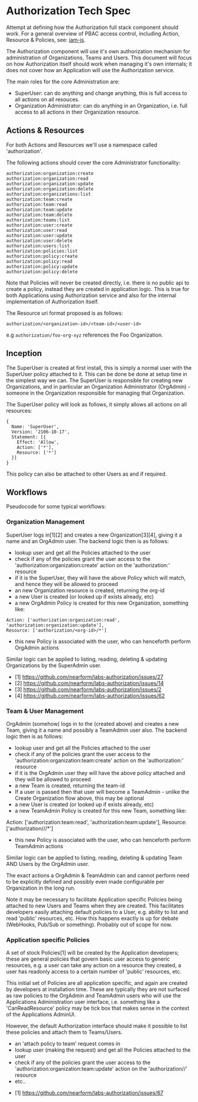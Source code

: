 # Authorization Tech Spec

Attempt at defining how the Authorization full stack component should work. For a general overview of PBAC access control, including Action, Resource & Policies, see: [iam-js](https://github.com/nearform/iam-js).

The Authorization component will use it's own authorization mechanism for administration of Organizations, Teams and Users. This document will focus on how Authorization itself should work when managing it's own internals; it does not cover how an Application will use the Authorization service.

The main roles for the core Administration are:

* SuperUser: can do anything and change anything, this is full access to all actions on all resouces.
* Organization Administrator: can do anything in an Organization, i.e. full access to all actions in their Organization resource.

## Actions & Resources

For both Actions and Resources we'll use a namespace called 'authorization'.

The following actions should cover the core Administrator functionality:

```
authorization:organization:create
authorization:organization:read
authorization:organization:update
authorization:organization:delete
authorization:organizations:list
authorization:team:create
authorization:team:read
authorization:team:update
authorization:team:delete
authorization:teams:list
authorization:user:create
authorization:user:read
authorization:user:update
authorization:user:delete
authorization:users:list
authorization:policies:list
authorization:policy:create
authorization:policy:read
authorization:policy:update
authorization:policy:delete

```

Note that Policies will never be created directly, i.e. there is no public api to create a policy, instead they are created in application logic. This is true for both Applications using Authorization service and also for the internal implementation of Authorization itself.

The Resource uri format proposed is as follows:

`authorization/<organization-id>/<team-id>/<user-id>`

e.g `authorization/foo-org-xyz` references the Foo Organization.

## Inception

The SuperUser is created at first install, this is simply a normal user with the SuperUser policy attached to it. This can be done be done at setup time in the simplest way we can. The SuperUser is responsible for creating new Organizations, and in particular an Organization Administrator (OrgAdmin) - someone in the Organization responsible for managing that Organization.

The SuperUser policy will look as follows, it simply allows all actions on all resources:

```
{
  Name: 'SuperUser',
  Version: '2106-10-17',
  Statement: [{
	Effect: 'Allow',
	Action: ['*'],
	Resource: ['*']
  }]
}
```

This policy can also be attached to other Users as and if required.

## Workflows

Pseudocode for some typical workflows:

### Organization Management

SuperUser logs in[1][2] and creates a new Organization[3][4], giving it a name and an OrgAdmin user. The backend logic then is as follows:

* lookup user and get all the Policies attached to the user
* check if any of the policies grant the user access to the 'authorization:organization:create' action on the 'authorization:' resource
* if it is the SuperUser, they will have the above Policy which will match, and hence they will be allowed to proceed
* an new Organization resource is created, returning the org-id
* a new User is created (or looked up if exists already, etc)
* a new OrgAdmin Policy is created for this new Organization, something like:

```
Action: ['authorization:organization:read', 'authorization:organization:update'],
Resource: ['authorization/<org-id>/*']
```

* this new Policy is associated with the user, who can henceforth perform OrgAdmin actions

Similar logic can be applied to listing, reading, deleting & updating Organizations by the SuperAdmin user.

- [1] https://github.com/nearform/labs-authorization/issues/27
- [2] https://github.com/nearform/labs-authorization/issues/14
- [3] https://github.com/nearform/labs-authorization/issues/2
- [4] https://github.com/nearform/labs-authorization/issues/62

### Team & User Management

OrgAdmin (somehow) logs in to the <org-id> (created above) and creates a new Team, giving it a name and possibly a TeamAdmin user also. The backend logic then is as follows:

* lookup user and get all the Policies attached to the user
* check if any of the policies grant the user access to the 'authorization:organization:team:create' action on the 'authorization:<org-id>' resource
* if it is the OrgAdmin user they will have the above policy attached and they will be allowed to proceed
* a new Team is created, returning the team-id
* If a user is passed then that user will become a TeamAdmin - unlike the Create Organization flow above, this may be optional
* a new User is created (or looked up if exists already, etc)
* a new TeamAdmin Policy is created for this new Team, something like:

Action: ['authorization:team:read', 'authorization:team:update'],
Resource: ['authorization/<org-id>/<team-id>/*']

* this new Policy is associated with the user, who can henceforth perform TeamAdmin actions

Similar logic can be applied to listing, reading, deleting & updating Team AND Users by the OrgAdmin user.

The exact actions a OrgAdmin & TeamAdmin can and cannot perform need to be explicitly defined and possibly even made configurable per Organization in the long run.

Note it may be necessary to facilitate Application specific Policies being attached to new Users and Teams when they are created. This facilitates developers easily attaching default policies to a User, e.g. ability to list and read 'public' resources, etc. How this happens exactly is up for debate (WebHooks, Pub/Sub or something). Probably out of scope for now.

### Application specific Policies

A set of stock Policies[1] will be created by the Application developers; these are general policies that govern basic user access to generic resources, e.g. a user can take any action on a resource they created, a user has readonly access to a certain number of 'public' resources, etc.

This initial set of Policies are all application specific, and again are created by developers at installation time. These are typically they are not surfaced as raw policies to the OrgAdmin and TeamAdmin users who will use the Applications Administration user interface, i.e. something like a 'CanReadResource' policy may be tick box that makes sense in the context of the Applications AdminUI.

However, the default Authorization interface should make it possible to list these policies and attach them to Teams/Users.

* an 'attach policy to team' request comes in
* lookup user (making the request) and get all the Policies attached to the user
* check if any of the policies grant the user access to the 'authorization:organization:team:update' action on the 'authorization/<org-id>/<team-id>' resource
* etc..


- [1] https://github.com/nearform/labs-authorization/issues/67

